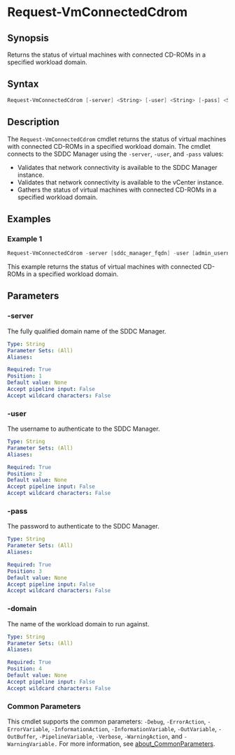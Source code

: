 # Request-VmConnectedCdrom

## Synopsis

Returns the status of virtual machines with connected CD-ROMs in a specified workload domain.

## Syntax

```powershell
Request-VmConnectedCdrom [-server] <String> [-user] <String> [-pass] <String> [-domain] <String> [<CommonParameters>]
```

## Description

The `Request-VmConnectedCdrom` cmdlet returns the status of virtual machines with connected CD-ROMs in a specified workload domain.
The cmdlet connects to the SDDC Manager using the `-server`, `-user`, and `-pass` values:

- Validates that network connectivity is available to the SDDC Manager instance.
- Validates that network connectivity is available to the vCenter instance.
- Gathers the status of virtual machines with connected CD-ROMs in a specified workload domain.

## Examples

### Example 1

```powershell
Request-VmConnectedCdrom -server [sddc_manager_fqdn] -user [admin_username] -pass [admin_password] -domain [workload_domain_name]
```

This example returns the status of virtual machines with connected CD-ROMs in a specified workload domain.

## Parameters

### -server

The fully qualified domain name of the SDDC Manager.

```yaml
Type: String
Parameter Sets: (All)
Aliases:

Required: True
Position: 1
Default value: None
Accept pipeline input: False
Accept wildcard characters: False
```

### -user

The username to authenticate to the SDDC Manager.

```yaml
Type: String
Parameter Sets: (All)
Aliases:

Required: True
Position: 2
Default value: None
Accept pipeline input: False
Accept wildcard characters: False
```

### -pass

The password to authenticate to the SDDC Manager.

```yaml
Type: String
Parameter Sets: (All)
Aliases:

Required: True
Position: 3
Default value: None
Accept pipeline input: False
Accept wildcard characters: False
```

### -domain

The name of the workload domain to run against.

```yaml
Type: String
Parameter Sets: (All)
Aliases:

Required: True
Position: 4
Default value: None
Accept pipeline input: False
Accept wildcard characters: False
```

### Common Parameters

This cmdlet supports the common parameters: `-Debug`, `-ErrorAction`, `-ErrorVariable`, `-InformationAction`, `-InformationVariable`, `-OutVariable`, `-OutBuffer`, `-PipelineVariable`, `-Verbose`, `-WarningAction`, and `-WarningVariable.` For more information, see [about_CommonParameters](http://go.microsoft.com/fwlink/?LinkID=113216).
